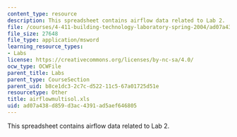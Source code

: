 ```yaml
---
content_type: resource
description: This spreadsheet contains airflow data related to Lab 2.
file: /courses/4-411-building-technology-laboratory-spring-2004/ad07a438d859d3ac4391ad5aef646805_airflowmultisol.xls
file_size: 27648
file_type: application/msword
learning_resource_types:
- Labs
license: https://creativecommons.org/licenses/by-nc-sa/4.0/
ocw_type: OCWFile
parent_title: Labs
parent_type: CourseSection
parent_uid: b8ce1dc3-2c7c-d522-11c5-67a01725d51e
resourcetype: Other
title: airflowmultisol.xls
uid: ad07a438-d859-d3ac-4391-ad5aef646805
---
```

This spreadsheet contains airflow data related to Lab 2.